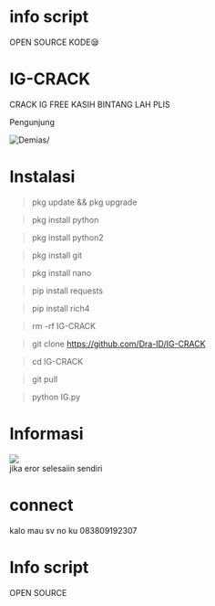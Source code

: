 # info script
OPEN SOURCE KODE😪
# IG-CRACK
CRACK IG FREE KASIH BINTANG LAH PLIS

Pengunjung 
<p align=left> <img src=https://komarev.com/ghpvc/?username=halokangdec alt=Demias/> </p>

# Instalasi

> pkg update && pkg upgrade

> pkg install python

> pkg install python2

> pkg install git

> pkg install nano

> pip install requests

> pip install rich4

> rm -rf IG-CRACK

> git clone https://github.com/Dra-ID/IG-CRACK

> cd IG-CRACK

> git pull

> python IG.py
# Informasi
<img src="https://raw.githubusercontent.com/Dra-ID/IG-CRACK/main/IMG/img.jpg"><br>
jika eror selesaiin sendiri
# connect
kalo mau sv no ku 083809192307
# Info script

OPEN SOURCE 

